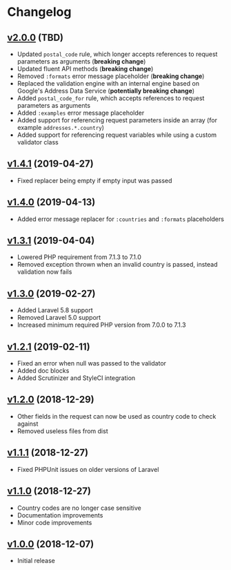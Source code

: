 # Changelog

## [v2.0.0](https://github.com/axlon/laravel-postal-code-validation/tree/v2.0.0) (TBD)
- Updated `postal_code` rule, which longer accepts references to request parameters as arguments (**breaking change**)
- Updated fluent API methods (**breaking change**)
- Removed `:formats` error message placeholder (**breaking change**)
- Replaced the validation engine with an internal engine based on Google's Address Data Service (**potentially breaking change**)
- Added `postal_code_for` rule, which accepts references to request parameters as arguments
- Added `:examples` error message placeholder
- Added support for referencing request parameters inside an array (for example `addresses.*.country`)
- Added support for referencing request variables while using a custom validator class

## [v1.4.1](https://github.com/axlon/laravel-postal-code-validation/tree/v1.4.1) (2019-04-27)
- Fixed replacer being empty if empty input was passed

## [v1.4.0](https://github.com/axlon/laravel-postal-code-validation/tree/v1.4.0) (2019-04-13)
- Added error message replacer for `:countries` and `:formats` placeholders

## [v1.3.1](https://github.com/axlon/laravel-postal-code-validation/tree/v1.3.1) (2019-04-04)
- Lowered PHP requirement from 7.1.3 to 7.1.0
- Removed exception thrown when an invalid country is passed, instead validation now fails

## [v1.3.0](https://github.com/axlon/laravel-postal-code-validation/tree/v1.3.0) (2019-02-27)
- Added Laravel 5.8 support
- Removed Laravel 5.0 support
- Increased minimum required PHP version from 7.0.0 to 7.1.3

## [v1.2.1](https://github.com/axlon/laravel-postal-code-validation/tree/v1.2.1) (2019-02-11)
- Fixed an error when null was passed to the validator
- Added doc blocks
- Added Scrutinizer and StyleCI integration

## [v1.2.0](https://github.com/axlon/laravel-postal-code-validation/tree/v1.2.0) (2018-12-29)
- Other fields in the request can now be used as country code to check against
- Removed useless files from dist

## [v1.1.1](https://github.com/axlon/laravel-postal-code-validation/tree/v1.1.1) (2018-12-27)
- Fixed PHPUnit issues on older versions of Laravel

## [v1.1.0](https://github.com/axlon/laravel-postal-code-validation/tree/v1.1.0) (2018-12-27)
- Country codes are no longer case sensitive
- Documentation improvements
- Minor code improvements

## [v1.0.0](https://github.com/axlon/laravel-postal-code-validation/tree/v1.0.0) (2018-12-07)
- Initial release
